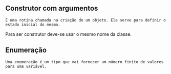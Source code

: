 ## Construtor com argumentos

    É uma rotina chamada na criação de um objeto. Ela serve para definir o estado inicial do mesmo.
Para ser construtor deve-se usar o mesmo nome da classe.

## Enumeração

    Uma enumeração é um tipo que vai fornecer um número finito de valores para uma variável.


